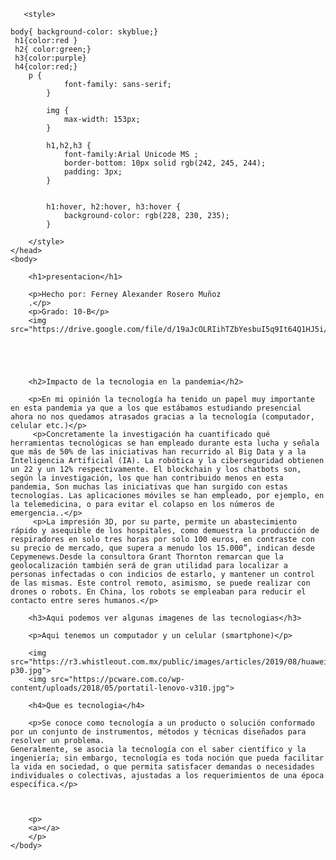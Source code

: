<!DOCTYPE html>
<html>
    <head>
        <meta charset="utf-8">
    
       <style>
       
    body{ background-color: skyblue;}
     h1{color:red } 
     h2{ color:green;}
     h3{color:purple}
     h4{color:red;}
        p {
                font-family: sans-serif;
            }
            
            img {
                max-width: 153px;
            }
            
            h1,h2,h3 {
                font-family:Arial Unicode MS ;
                border-bottom: 10px solid rgb(242, 245, 244);
                padding: 3px;
            }
            
            
            h1:hover, h2:hover, h3:hover {
                background-color: rgb(228, 230, 235);
            }
            
        </style>
    </head>
    <body>
        
        <h1>presentacion</h1>
        
        <p>Hecho por: Ferney Alexander Rosero Muñoz
        .</p>
        <p>Grado: 10-B</p>
        <img src="https://drive.google.com/file/d/19aJcOLRIihTZbYesbuI5q9It64Q1HJ5i/preview">
        
        
        
        
        
        <h2>Impacto de la tecnologia en la pandemia</h2>
        
        <p>En mi opinión la tecnología ha tenido un papel muy importante en esta pandemia ya que a los que estábamos estudiando presencial ahora no nos quedamos atrasados gracias a la tecnología (computador, celular etc.)</p>
         <p>Concretamente la investigación ha cuantificado qué herramientas tecnológicas se han empleado durante esta lucha y señala que más de 50% de las iniciativas han recurrido al Big Data y a la Inteligencia Artificial (IA). La robótica y la ciberseguridad obtienen un 22 y un 12% respectivamente. El blockchain y los chatbots son, según la investigación, los que han contribuido menos en esta pandemia, Son muchas las iniciativas que han surgido con estas tecnologías. Las aplicaciones móviles se han empleado, por ejemplo, en la telemedicina, o para evitar el colapso en los números de emergencia..</p>
         <p>La impresión 3D, por su parte, permite un abastecimiento rápido y asequible de los hospitales, como demuestra la producción de respiradores en solo tres horas por solo 100 euros, en contraste con su precio de mercado, que supera a menudo los 15.000”, indican desde Cepymenews.Desde la consultora Grant Thornton remarcan que la geolocalización también será de gran utilidad para localizar a personas infectadas o con indicios de estarlo, y mantener un control de las mismas. Este control remoto, asimismo, se puede realizar con drones o robots. En China, los robots se empleaban para reducir el contacto entre seres humanos.</p>
        
        <h3>Aqui podemos ver algunas imagenes de las tecnologias</h3>

        <p>Aqui tenemos un computador y un celular (smartphone)</p>
        
        <img src="https://r3.whistleout.com.mx/public/images/articles/2019/08/huawei-p30.jpg">
        <img src="https://pcware.com.co/wp-content/uploads/2018/05/portatil-lenovo-v310.jpg">
        
        <h4>Que es tecnologia</h4>
        
        <p>Se conoce como tecnología a un producto o solución conformado por un conjunto de instrumentos, métodos y técnicas diseñados para resolver un problema.
    Generalmente, se asocia la tecnología con el saber científico y la ingeniería; sin embargo, tecnología es toda noción que pueda facilitar la vida en sociedad, o que permita satisfacer demandas o necesidades individuales o colectivas, ajustadas a los requerimientos de una época específica.</p>
       
        
        
        <p>
        <a></a>
        </p>
    </body>
</html>
